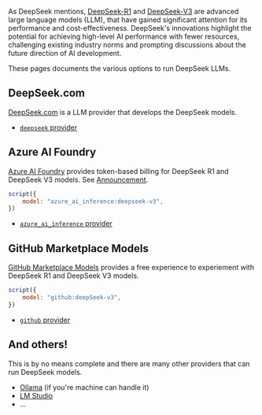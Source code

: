 As DeepSeek mentions, [DeepSeek-R1](https://github.com/deepseek-ai/DeepSeek-R1) and  [DeepSeek-V3](https://github.com/deepseek-ai/DeepSeek-V3) are advanced large language models (LLM), that have gained significant attention for its performance and cost-effectiveness. DeepSeek's innovations highlight the potential for achieving high-level AI performance with fewer resources, challenging existing industry norms and prompting discussions about the future direction of AI development.

These pages documents the various options to run DeepSeek LLMs.

## DeepSeek.com

[DeepSeek.com](https://deepseek.com) is a LLM provider that develops the DeepSeek models.

- [`deepseek` provider](/genaiscript/configuration/deepseek)

## Azure AI Foundry

[Azure AI Foundry](https://ai.azure.com) provides token-based billing for DeepSeek R1 and DeepSeek V3 models. See [Announcement](https://techcommunity.microsoft.com/blog/machinelearningblog/announcing-deepseek-v3-on-azure-ai-foundry-and-github/4390438).

```js
script({
    model: "azure_ai_inference:deepseek-v3",
})
```

- [`azure_ai_inference` provider](/genaiscript/configuration/azure-ai-foundry)

## GitHub Marketplace Models

[GitHub Marketplace Models](https://github.com/marketplace/models) provides a free experience to experiement with DeepSeek R1 and DeepSeek V3 models.

```js
script({
    model: "github:deepSeek-v3",
})
```

- [`github` provider](/genaiscript/configuration/github)

## And others!

This is by no means complete and there are many other providers that can run DeepSeek models.

- [Ollama](https://ollama.com/library/deepseek-v3) (if you're machine can handle it)
- [LM Studio](https://lmstudio.ai/models)
- ...